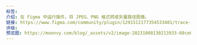```yaml
---
标签: 
介绍: 在 Figma 中运行插件，将 JPEG、PNG 格式转成矢量路径图像。
链接: https://www.figma.com/community/plugin/1291512177354533481/trace-images
评级: 
预览图: https://moonvy.com/blog/_assets/v2/image-20231008130213933-60ce6dd7.png
---
```

